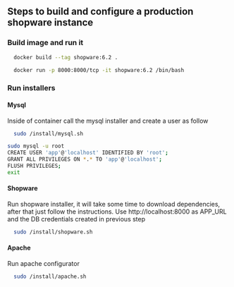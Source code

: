 ## Steps to build and configure a production shopware instance
### Build image and run it
```zsh
  docker build --tag shopware:6.2 .
```
```zsh
  docker run -p 8000:8000/tcp -it shopware:6.2 /bin/bash
```

### Run installers
#### Mysql
Inside of container call the mysql installer and create a user as follow
```zsh
  sudo /install/mysql.sh
```
```zsh
sudo mysql -u root
CREATE USER 'app'@'localhost' IDENTIFIED BY 'root';
GRANT ALL PRIVILEGES ON *.* TO 'app'@'localhost';
FLUSH PRIVILEGES;
exit
```
#### Shopware
Run shopware installer, it will take some time to download dependencies, after that just follow the instructions. Use http://localhost:8000 as APP_URL and the DB credentials created in previous step
```zsh
  sudo /install/shopware.sh
```
#### Apache
Run apache configurator
```zsh
  sudo /install/apache.sh
```